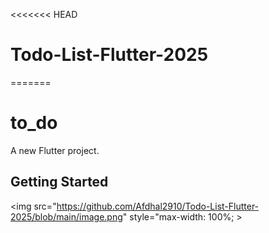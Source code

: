 <<<<<<< HEAD
# Todo-List-Flutter-2025
=======
# to_do

A new Flutter project.

## Getting Started

<img src="https://github.com/Afdhal2910/Todo-List-Flutter-2025/blob/main/image.png" style="max-width: 100%; >

